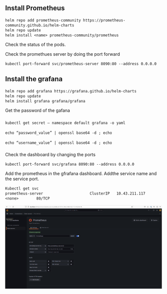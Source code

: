 ## Install Prometheus
 
```
helm repo add prometheus-community https://prometheus-community.github.io/helm-charts
helm repo update
helm install <name> prometheus-community/prometheus

```
Check the status of the pods.

Check the promethues server by doing the port forward

```
kubectl port-forward svc/prometheus-server 8090:80 --address 0.0.0.0
```

## Install the grafana 


```
helm repo add grafana https://grafana.github.io/helm-charts
helm repo update
helm install grafana grafana/grafana
```

Get the password of the gafana 

###
```
kubectl get secret — namespace default grafana -o yaml

echo “password_value” | openssl base64 -d ; echo

echo “username_value” | openssl base64 -d ; echo
```
###

Check the dashboard by changing the ports

```
kubectl port-forward svc/grafana 8090:80 --address 0.0.0.0

```

Add the prometheus in the gfrafana dashboard. Addthe service name and the service port.

```
Kubectl get svc
prometheus-server                     ClusterIP   10.43.211.117   <none>        80/TCP 
```

![plot](./images/dashboar-cluster-IP.png)



